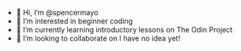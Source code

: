 - 👋 Hi, I’m @spencermayo
- 👀 I’m interested in beginner coding
- 🌱 I’m currently learning introductory lessons on The Odin Project
- 💞️ I’m looking to collaborate on I have no idea yet!

<!---
spencermayo/spencermayo is a ✨ special ✨ repository because its `README.md` (this file) appears on your GitHub profile.
You can click the Preview link to take a look at your changes.
--->
